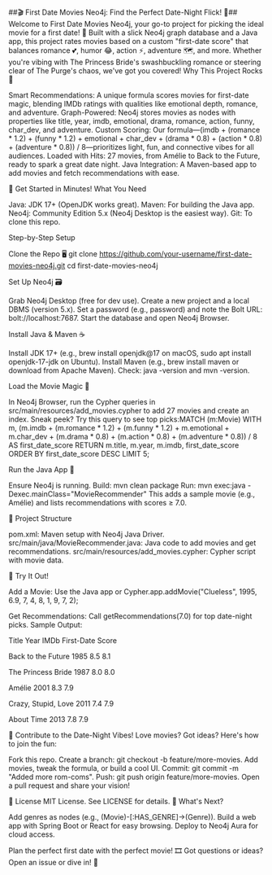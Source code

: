 ##🎬 First Date Movies Neo4j: Find the Perfect Date-Night Flick! 💖##
Welcome to First Date Movies Neo4j, your go-to project for picking the ideal movie for a first date! 🌟 Built with a slick Neo4j graph database and a Java app, this project rates movies based on a custom "first-date score" that balances romance 💕, humor 😂, action ⚡, adventure 🗺️, and more. Whether you're vibing with The Princess Bride's swashbuckling romance or steering clear of The Purge's chaos, we've got you covered!
Why This Project Rocks 🎸

Smart Recommendations: A unique formula scores movies for first-date magic, blending IMDb ratings with qualities like emotional depth, romance, and adventure.
Graph-Powered: Neo4j stores movies as nodes with properties like title, year, imdb, emotional, drama, romance, action, funny, char_dev, and adventure.
Custom Scoring: Our formula—(imdb + (romance * 1.2) + (funny * 1.2) + emotional + char_dev + (drama * 0.8) + (action * 0.8) + (adventure * 0.8)) / 8—prioritizes light, fun, and connective vibes for all audiences.
Loaded with Hits: 27 movies, from Amélie to Back to the Future, ready to spark a great date night.
Java Integration: A Maven-based app to add movies and fetch recommendations with ease.

🚀 Get Started in Minutes!
What You Need

Java: JDK 17+ (OpenJDK works great).
Maven: For building the Java app.
Neo4j: Community Edition 5.x (Neo4j Desktop is the easiest way).
Git: To clone this repo.

Step-by-Step Setup

Clone the Repo 🖥️
git clone https://github.com/your-username/first-date-movies-neo4j.git
cd first-date-movies-neo4j


Set Up Neo4j 🗃️

Grab Neo4j Desktop (free for dev use).
Create a new project and a local DBMS (version 5.x).
Set a password (e.g., password) and note the Bolt URL: bolt://localhost:7687.
Start the database and open Neo4j Browser.


Install Java & Maven ☕

Install JDK 17+ (e.g., brew install openjdk@17 on macOS, sudo apt install openjdk-17-jdk on Ubuntu).
Install Maven (e.g., brew install maven or download from Apache Maven).
Check: java -version and mvn -version.


Load the Movie Magic 🎥

In Neo4j Browser, run the Cypher queries in src/main/resources/add_movies.cypher to add 27 movies and create an index.
Sneak peek? Try this query to see top picks:MATCH (m:Movie)
WITH m,
     (m.imdb + (m.romance * 1.2) + (m.funny * 1.2) + m.emotional + m.char_dev + (m.drama * 0.8) + (m.action * 0.8) + (m.adventure * 0.8)) / 8 AS first_date_score
RETURN m.title, m.year, m.imdb, first_date_score
ORDER BY first_date_score DESC
LIMIT 5;




Run the Java App 🚀

Ensure Neo4j is running.
Build: mvn clean package
Run: mvn exec:java -Dexec.mainClass="MovieRecommender"
This adds a sample movie (e.g., Amélie) and lists recommendations with scores ≥ 7.0.



📂 Project Structure

pom.xml: Maven setup with Neo4j Java Driver.
src/main/java/MovieRecommender.java: Java code to add movies and get recommendations.
src/main/resources/add_movies.cypher: Cypher script with movie data.

🎉 Try It Out!

Add a Movie: Use the Java app or Cypher.app.addMovie("Clueless", 1995, 6.9, 7, 4, 8, 1, 9, 7, 2);


Get Recommendations: Call getRecommendations(7.0) for top date-night picks.
Sample Output:


Title
Year
IMDb
First-Date Score



Back to the Future
1985
8.5
8.1


The Princess Bride
1987
8.0
8.0


Amélie
2001
8.3
7.9


Crazy, Stupid, Love
2011
7.4
7.9


About Time
2013
7.8
7.9




🤝 Contribute to the Date-Night Vibes!
Love movies? Got ideas? Here's how to join the fun:

Fork this repo.
Create a branch: git checkout -b feature/more-movies.
Add movies, tweak the formula, or build a cool UI.
Commit: git commit -m "Added more rom-coms".
Push: git push origin feature/more-movies.
Open a pull request and share your vision!

📜 License
MIT License. See LICENSE for details.
🌈 What's Next?

Add genres as nodes (e.g., (Movie)-[:HAS_GENRE]->(Genre)).
Build a web app with Spring Boot or React for easy browsing.
Deploy to Neo4j Aura for cloud access.

Plan the perfect first date with the perfect movie! 🎞️ Got questions or ideas? Open an issue or dive in! 🚀
